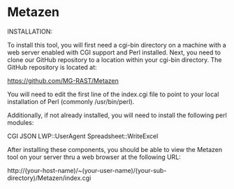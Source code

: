 Metazen
=======

INSTALLATION:

To install this tool, you will first need a cgi-bin directory on a
machine with a web server enabled with CGI support and Perl installed.
Next, you need to clone our GitHub repository to a location within
your cgi-bin directory.  The GitHub repository is located at:

https://github.com/MG-RAST/Metazen

You will need to edit the first line of the index.cgi file to point
to your local installation of Perl (commonly /usr/bin/perl).

Additionally, if not already installed, you will need to install
the following perl modules:

CGI
JSON
LWP::UserAgent
Spreadsheet::WriteExcel

After installing these components, you should be able to view the
Metazen tool on your server thru a web browser at the following URL:

http://(your-host-name)/~(your-user-name)/(your-sub-directory)/Metazen/index.cgi

